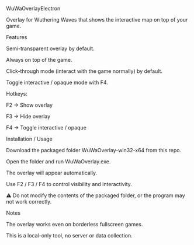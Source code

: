 WuWaOverlayElectron

Overlay for Wuthering Waves that shows the interactive map on top of your game.

Features

Semi-transparent overlay by default.

Always on top of the game.

Click-through mode (interact with the game normally) by default.

Toggle interactive / opaque mode with F4.

Hotkeys:

F2 → Show overlay

F3 → Hide overlay

F4 → Toggle interactive / opaque

Installation / Usage

Download the packaged folder WuWaOverlay-win32-x64 from this repo.

Open the folder and run WuWaOverlay.exe.

The overlay will appear automatically.

Use F2 / F3 / F4 to control visibility and interactivity.

⚠️ Do not modify the contents of the packaged folder, or the program may not work correctly.

Notes

The overlay works even on borderless fullscreen games.

This is a local-only tool, no server or data collection.
